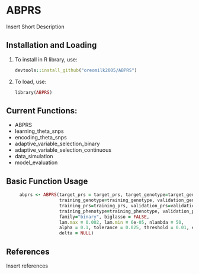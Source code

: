 # ABPRS

Insert Short Description

## Installation and Loading

1. To install in R library, use:
     ```ruby
     devtools::install_github("oreomilk2005/ABPRS")
     ```
2. To load, use:
     ```ruby
     library(ABPRS)
     ```

## Current Functions:
- ABPRS
- learning_theta_snps
- encoding_theta_snps
- adaptive_variable_selection_binary
- adaptive_variable_selection_continuous
- data_simulation
- model_evaluation


## Basic Function Usage 
```ruby
     abprs <- ABPRS(target_prs = target_prs, target_genotype=target_genotype, 
                    training_genotype=training_genotype, validation_genotype=validation_genotype,
                    training_prs=training_prs, validation_prs=validation_prs, 
                    training_phenotype=training_phenotype, validation_phenotype=validation_phenotype,
                    family="binary", biglasso = FALSE, 
                    lam.max = 0.002, lam.min = 6e-05, nlambda = 50,
                    alpha = 0.1, tolerance = 0.025, threshold = 0.01, err = 1e-05,
                    delta = NULL)
```

## References

Insert references
